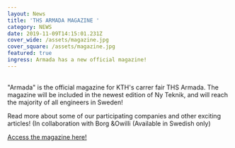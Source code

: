 ```yaml
---
layout: News
title: 'THS ARMADA MAGAZINE '
category: NEWS
date: 2019-11-09T14:15:01.231Z
cover_wide: /assets/magazine.jpg
cover_square: /assets/magazine.jpg
featured: true
ingress: Armada has a new official magazine!
---
```

<br/>
"Armada" is the official magazine for KTH's carrer fair THS Armada. The magazine will be included in the newest edition of Ny Teknik, and will reach the majority of all engineers in Sweden!

Read more about some of our participating companies and other exciting articles! (In collaboration with Borg &Owilli (Available in Swedish only)

[Access the magazine here!](https://issuu.com/borgowilli1/docs/b_o_armada_2019_tryckf_rdig_sidor)

